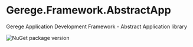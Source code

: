 # Gerege.Framework.AbstractApp

Gerege Application Development Framework - Abstract Application library

![NuGet package version](https://img.shields.io/nuget/vpre/Gerege.Framework.AbstractApp.svg)
